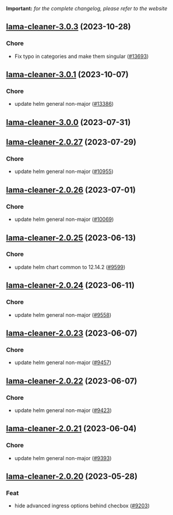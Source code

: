 **Important:**
*for the complete changelog, please refer to the website*




## [lama-cleaner-3.0.3](https://github.com/truecharts/charts/compare/lama-cleaner-3.0.1...lama-cleaner-3.0.3) (2023-10-28)

### Chore

- Fix typo in categories and make them singular ([#13693](https://github.com/truecharts/charts/issues/13693))
  
  


## [lama-cleaner-3.0.1](https://github.com/truecharts/charts/compare/lama-cleaner-3.0.0...lama-cleaner-3.0.1) (2023-10-07)

### Chore

- update helm general non-major ([#13386](https://github.com/truecharts/charts/issues/13386))
  
  



## [lama-cleaner-3.0.0](https://github.com/truecharts/charts/compare/lama-cleaner-2.0.27...lama-cleaner-3.0.0) (2023-07-31)




## [lama-cleaner-2.0.27](https://github.com/truecharts/charts/compare/lama-cleaner-2.0.26...lama-cleaner-2.0.27) (2023-07-29)

### Chore

- update helm general non-major ([#10955](https://github.com/truecharts/charts/issues/10955))
  
  


## [lama-cleaner-2.0.26](https://github.com/truecharts/charts/compare/lama-cleaner-2.0.25...lama-cleaner-2.0.26) (2023-07-01)

### Chore

- update helm general non-major ([#10069](https://github.com/truecharts/charts/issues/10069))
  
  


## [lama-cleaner-2.0.25](https://github.com/truecharts/charts/compare/lama-cleaner-2.0.24...lama-cleaner-2.0.25) (2023-06-13)

### Chore

- update helm chart common to 12.14.2 ([#9599](https://github.com/truecharts/charts/issues/9599))
  
  


## [lama-cleaner-2.0.24](https://github.com/truecharts/charts/compare/lama-cleaner-2.0.23...lama-cleaner-2.0.24) (2023-06-11)

### Chore

- update helm general non-major ([#9558](https://github.com/truecharts/charts/issues/9558))
  
  


## [lama-cleaner-2.0.23](https://github.com/truecharts/charts/compare/lama-cleaner-2.0.22...lama-cleaner-2.0.23) (2023-06-07)

### Chore

- update helm general non-major ([#9457](https://github.com/truecharts/charts/issues/9457))
  
  


## [lama-cleaner-2.0.22](https://github.com/truecharts/charts/compare/lama-cleaner-2.0.21...lama-cleaner-2.0.22) (2023-06-07)

### Chore

- update helm general non-major ([#9423](https://github.com/truecharts/charts/issues/9423))
  
  


## [lama-cleaner-2.0.21](https://github.com/truecharts/charts/compare/lama-cleaner-2.0.20...lama-cleaner-2.0.21) (2023-06-04)

### Chore

- update helm general non-major ([#9393](https://github.com/truecharts/charts/issues/9393))
  
  


## [lama-cleaner-2.0.20](https://github.com/truecharts/charts/compare/lama-cleaner-2.0.19...lama-cleaner-2.0.20) (2023-05-28)

### Feat

- hide advanced ingress options behind checbox ([#9203](https://github.com/truecharts/charts/issues/9203))
  
